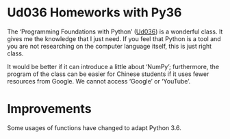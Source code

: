 # Ud036 Homeworks with Py36 

The ‘Programming Foundations with Python’ ([Ud036](https://classroom.udacity.com/courses/ud036)) is a wonderful class. It gives me the knowledge that I just need. If you feel that Python is a tool and you are not researching on the computer language itself, this is just right class. 

It would be better if it can introduce a little about ‘NumPy’; furthermore, the program of the class can be easier for Chinese students if it uses fewer resources from Google. We cannot access ‘Google’ or ‘YouTube’.

# Improvements 
Some usages of functions have changed to adapt Python 3.6.

